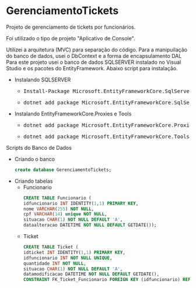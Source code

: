 # GerenciamentoTickets

Projeto de gerenciamento de tickets por funcionários.

Foi utilizado o tipo de projeto "Aplicativo de Console".

Utilizei a arquitetura (MVC) para separação do código. 
Para a manipuilação do banco de dados, usei o DbContext e a forma de encapsulamento DAL
Para este projeto usei o banco de dados SQLSERVER instalado no Visual Studio e os pacotes do EntityFramework. Abaixo script para instalação.
- Instalando SQLSERVER
  - <pre>Install-Package Microsoft.EntityFrameworkCore.SqlServer</pre>
  - <pre>dotnet add package Microsoft.EntityFrameworkCore.SqlServer</pre>
- Instalando EntityFrameworkCore.Proxies e Tools
  - <pre>dotnet add package Microsoft.EntityFrameworkCore.Proxies</pre>
  - <pre>dotnet add package Microsoft.EntityFrameworkCore.Tools</pre>

Scripts do Banco de Dados

- Criando o banco
  ```sql
  create database GerenciamentoTickets;
  ```
- Criando tabelas
  - Funcionario
    ```sql
    CREATE TABLE Funcionario (
    idfuncionario INT IDENTITY(1,1) PRIMARY KEY,
    nome VARCHAR(255) NOT NULL,
    cpf VARCHAR(14) unique NOT NULL,
    situacao CHAR(1) NOT NULL DEFAULT 'A',
    dataalteracao DATETIME NOT NULL DEFAULT GETDATE());
  - Ticket
    ```sql
    CREATE TABLE Ticket (
    idticket INT IDENTITY(1,1) PRIMARY KEY,
    idfuncionario INT NOT NULL UNIQUE,
    quantidade INT NOT NULL,
    situacao CHAR(1) NOT NULL DEFAULT 'A',
    datamodificacao DATETIME NOT NULL DEFAULT GETDATE(),
    CONSTRAINT FK_Ticket_Funcionario FOREIGN KEY (idfuncionario) REFERENCES Funcionario(idfuncionario));
